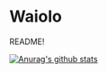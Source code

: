 # Waiolo

README!

[![Anurag's github stats](https://github-readme-stats.vercel.app/apiWaiolo=anuraghazra&theme=radical)](https://github.com/anuraghazra/github-readme-stats)
